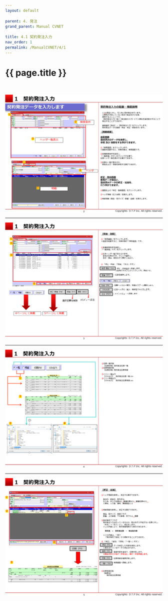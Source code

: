 ```yaml
---
layout: default

parent: 4. 発注
grand_parent: Manual CVNET

title: 4.1 契約発注入力
nav_order: 1
permalink: /ManualCVNET/4/1
---
```


# {{ page.title }} <br/><br/>

<a href="/img/Hacchu/HC3.PNG" target="_blank">
<img src="/img/Hacchu/HC3.PNG" alt="login image"></a>

---

<a href="/img/Hacchu/HC4.PNG" target="_blank">
<img src="/img/Hacchu/HC4.PNG" alt="login image"></a>

---

<a href="/img/Hacchu/HC5.PNG" target="_blank">
<img src="/img/Hacchu/HC5.PNG" alt="login image"></a>

---

<a href="/img/Hacchu/HC6.PNG" target="_blank">
<img src="/img/Hacchu/HC6.PNG" alt="login image"></a>